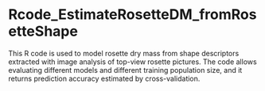 # Rcode_EstimateRosetteDM_fromRosetteShape
This R code is used to model rosette dry mass from shape descriptors extracted with image analysis of top-view rosette pictures.
The code allows evaluating different models and different training population size, and it returns prediction accuracy estimated by cross-validation.
